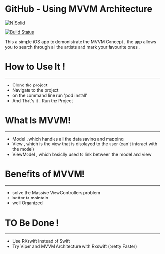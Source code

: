 # GitHub - Using MVVM Architecture

[![N|Solid](https://cldup.com/dTxpPi9lDf.thumb.png)](https://nodesource.com/products/nsolid)

[![Build Status](https://travis-ci.org/joemccann/dillinger.svg?branch=master)](https://travis-ci.org/joemccann/dillinger)

This a simple iOS app to demonistrate the MVVM Concept , the app allows you to search through all the artists and mark your favourite ones .


# How to Use It !
___
  - Clone the project
  - Navigate to the project
  - on the command line run 'pod install' 
  - And That's it . Run the Project 
  
# What Is MVVM!
___
  - Model , which handles all the data saving and mapping 
  - View , which is the view that is displayed to the user (can't interact with the model)
  - ViewModel , which basiclly used to link between the model and view
 
# Benefits of MVVM!
___
  - solve the Massive ViewControllers problem
  - better to maintain
  - well Organized 

# TO Be Done  !
___
  - Use RXswift Instead of Swift 
  - Try Viper and MVVM Architecture with Rxswift (pretty Faster)
  
